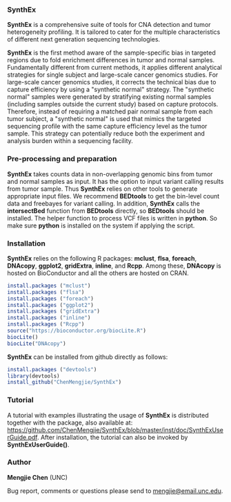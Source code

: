 ### SynthEx

**SynthEx** is a comprehensive suite of tools for CNA detection and tumor heterogeneity profiling. 
It is tailored to cater for the multiple characteristics of different next generation sequencing technologies. 

**SynthEx** is the first method aware of the sample-specific bias in targeted regions due to fold enrichment differences in tumor and normal samples. Fundamentally different from current methods, it applies different analytical strategies for single subject and large-scale cancer genomics studies. For large-scale cancer genomics studies, it corrects the technical bias due to capture efficiency by using a "synthetic normal" strategy. The "synthetic normal" samples were generated by stratifying existing normal samples (including samples outside the current study) based on capture protocols. Therefore, instead of requiring a matched pair normal sample from each tumor subject, a "synthetic normal" is used that mimics the targeted sequencing profile with the same capture efficiency level as the tumor sample. This strategy can potentially reduce both the experiment and analysis burden within a sequencing facility. 

### Pre-processing and preparation

**SynthEx** takes counts data in non-overlapping genomic bins from tumor and normal samples as input. It  has  the  option  to  input  variant  calling  results  from  tumor  sample.   Thus **SynthEx** relies  on other tools to generate appropriate input files. We recommend **BEDtools** to get the bin-level count data and freebayes for variant calling.  In addition, **SynthEx** calls the **intersectBed** function from **BEDtools** directly, so **BEDtools** should be installed.  The helper function to process VCF files is written in **python**. So make sure **python** is installed on the system if applying the script.

### Installation

**SynthEx** relies on the following R packages: **mclust**, **flsa**, **foreach**, **DNAcopy**, **ggplot2**, **gridExtra**, **inline**, and **Rcpp**. Among these, **DNAcopy** is hosted on BioConductor and all the others are hosted on CRAN. 
  ```R
  install.packages ("mclust")
  install.packages ("flsa")
  install.packages ("foreach")
  install.packages ("ggplot2")
  install.packages ("gridExtra")
  install.packages ("inline")
  install.packages ("Rcpp")
  source("https://bioconductor.org/biocLite.R")
  biocLite()
  biocLite("DNAcopy")
  ```

**SynthEx** can be installed from github directly as follows:

  ```R
  install.packages ("devtools")
  library(devtools)
  install_github("ChenMengjie/SynthEx")
  ```
  
### Tutorial

A tutorial with examples illustrating the usage of **SynthEx** is distributed together with the package, also available at: https://github.com/ChenMengjie/SynthEx/blob/master/inst/doc/SynthExUserGuide.pdf. 
After installation, the tutorial can also be invoked by **SynthExUserGuide()**. 


### Author

**Mengjie Chen** (UNC)

Bug report, comments or questions please send to mengjie@email.unc.edu.
